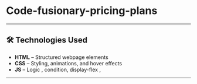 # Code-fusionary-pricing-plans

---

## 🛠 Technologies Used  
- **HTML** – Structured webpage elements  
- **CSS** – Styling, animations, and hover effects  
- **JS** – Logic , condition,  display-flex , 

---